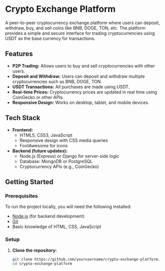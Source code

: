 # Crypto Exchange Platform

A peer-to-peer cryptocurrency exchange platform where users can deposit, withdraw, buy, and sell coins like BNB, DOGE, TON, etc. The platform provides a simple and secure interface for trading cryptocurrencies using USDT as the base currency for transactions.

## Features

- **P2P Trading:** Allows users to buy and sell cryptocurrencies with other users.
- **Deposit and Withdraw:** Users can deposit and withdraw multiple cryptocurrencies such as BNB, DOGE, TON.
- **USDT Transactions:** All purchases are made using USDT.
- **Real-time Prices:** Cryptocurrency prices are updated in real time using CoinGecko or other APIs.
- **Responsive Design:** Works on desktop, tablet, and mobile devices.

## Tech Stack

- **Frontend:**
  - HTML5, CSS3, JavaScript
  - Responsive design with CSS media queries
  - FontAwesome for icons
- **Backend (future updates):**
  - Node.js (Express) or Django for server-side logic
  - Database: MongoDB or PostgreSQL
  - Cryptocurrency APIs (e.g., CoinGecko)

## Getting Started

### Prerequisites

To run the project locally, you will need the following installed:

- [Node.js](https://nodejs.org/) (for backend development)
- [Git](https://git-scm.com/)
- Basic knowledge of HTML, CSS, JavaScript

### Setup

1. **Clone the repository:**

   ```bash
   git clone https://github.com/yourusername/crypto-exchange-platform.git
   cd crypto-exchange-platform
